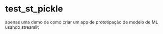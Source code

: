 # test_st_pickle
apenas uma demo de como criar um app de prototipação de modelo de ML usando streamlit

